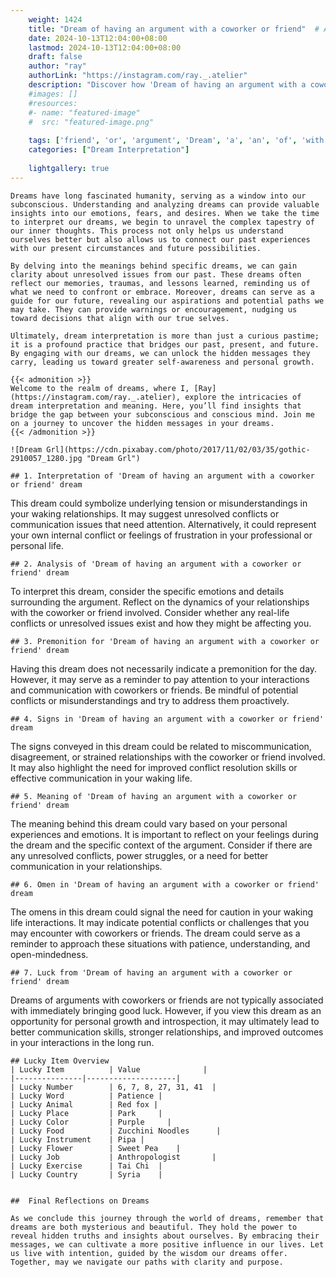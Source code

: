 ```yaml
---
    weight: 1424
    title: "Dream of having an argument with a coworker or friend"  # Assuming 'title' column exists
    date: 2024-10-13T12:04:00+08:00
    lastmod: 2024-10-13T12:04:00+08:00
    draft: false
    author: "ray"
    authorLink: "https://instagram.com/ray._.atelier"
    description: "Discover how 'Dream of having an argument with a coworker or friend' can interpret your future and uncover its significant meanings in your life."
    #images: []
    #resources:
    #- name: "featured-image"
    #  src: "featured-image.png"
    
    tags: ['friend', 'or', 'argument', 'Dream', 'a', 'an', 'of', 'with', 'having', 'coworker']
    categories: ["Dream Interpretation"]
    
    lightgallery: true
---
```

    
    Dreams have long fascinated humanity, serving as a window into our subconscious. Understanding and analyzing dreams can provide valuable insights into our emotions, fears, and desires. When we take the time to interpret our dreams, we begin to unravel the complex tapestry of our inner thoughts. This process not only helps us understand ourselves better but also allows us to connect our past experiences with our present circumstances and future possibilities.
    
    By delving into the meanings behind specific dreams, we can gain clarity about unresolved issues from our past. These dreams often reflect our memories, traumas, and lessons learned, reminding us of what we need to confront or embrace. Moreover, dreams can serve as a guide for our future, revealing our aspirations and potential paths we may take. They can provide warnings or encouragement, nudging us toward decisions that align with our true selves.
    
    Ultimately, dream interpretation is more than just a curious pastime; it is a profound practice that bridges our past, present, and future. By engaging with our dreams, we can unlock the hidden messages they carry, leading us toward greater self-awareness and personal growth.
    
    {{< admonition >}}
    Welcome to the realm of dreams, where I, [Ray](https://instagram.com/ray._.atelier), explore the intricacies of dream interpretation and meaning. Here, you’ll find insights that bridge the gap between your subconscious and conscious mind. Join me on a journey to uncover the hidden messages in your dreams.
    {{< /admonition >}}
    
    ![Dream Grl](https://cdn.pixabay.com/photo/2017/11/02/03/35/gothic-2910057_1280.jpg "Dream Grl")
    
    ## 1. Interpretation of 'Dream of having an argument with a coworker or friend' dream
    
This dream could symbolize underlying tension or misunderstandings in your waking relationships. It may suggest unresolved conflicts or communication issues that need attention. Alternatively, it could represent your own internal conflict or feelings of frustration in your professional or personal life.
    
    ## 2. Analysis of 'Dream of having an argument with a coworker or friend' dream
    
To interpret this dream, consider the specific emotions and details surrounding the argument. Reflect on the dynamics of your relationships with the coworker or friend involved. Consider whether any real-life conflicts or unresolved issues exist and how they might be affecting you.
    
    ## 3. Premonition for 'Dream of having an argument with a coworker or friend' dream
    
Having this dream does not necessarily indicate a premonition for the day. However, it may serve as a reminder to pay attention to your interactions and communication with coworkers or friends. Be mindful of potential conflicts or misunderstandings and try to address them proactively.
    
    ## 4. Signs in 'Dream of having an argument with a coworker or friend' dream
    
The signs conveyed in this dream could be related to miscommunication, disagreement, or strained relationships with the coworker or friend involved. It may also highlight the need for improved conflict resolution skills or effective communication in your waking life.
    
    ## 5. Meaning of 'Dream of having an argument with a coworker or friend' dream
    
The meaning behind this dream could vary based on your personal experiences and emotions. It is important to reflect on your feelings during the dream and the specific context of the argument. Consider if there are any unresolved conflicts, power struggles, or a need for better communication in your relationships.
    
    ## 6. Omen in 'Dream of having an argument with a coworker or friend' dream
    
The omens in this dream could signal the need for caution in your waking life interactions. It may indicate potential conflicts or challenges that you may encounter with coworkers or friends. The dream could serve as a reminder to approach these situations with patience, understanding, and open-mindedness.
    
    ## 7. Luck from 'Dream of having an argument with a coworker or friend' dream
    
Dreams of arguments with coworkers or friends are not typically associated with immediately bringing good luck. However, if you view this dream as an opportunity for personal growth and introspection, it may ultimately lead to better communication skills, stronger relationships, and improved outcomes in your interactions in the long run.
    
    ## Lucky Item Overview
    | Lucky Item          | Value              |
    |---------------|--------------------|
    | Lucky Number        | 6, 7, 8, 27, 31, 41  |
    | Lucky Word          | Patience |
    | Lucky Animal        | Red fox |
    | Lucky Place         | Park     |
    | Lucky Color         | Purple     |
    | Lucky Food          | Zucchini Noodles      |
    | Lucky Instrument    | Pipa |
    | Lucky Flower        | Sweet Pea    |
    | Lucky Job           | Anthropologist       |
    | Lucky Exercise      | Tai Chi  |
    | Lucky Country       | Syria    |
    
    
    ##  Final Reflections on Dreams
    
    As we conclude this journey through the world of dreams, remember that dreams are both mysterious and beautiful. They hold the power to reveal hidden truths and insights about ourselves. By embracing their messages, we can cultivate a more positive influence in our lives. Let us live with intention, guided by the wisdom our dreams offer. Together, may we navigate our paths with clarity and purpose.
    